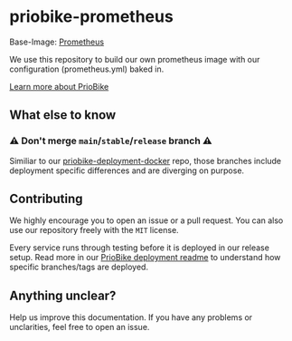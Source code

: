 # priobike-prometheus

Base-Image: [Prometheus](https://hub.docker.com/r/prom/prometheus)

We use this repository to build our own prometheus image with our configuration (prometheus.yml) baked in.

[Learn more about PrioBike](https://github.com/priobike)

## What else to know

### ⚠️ Don't merge `main`/`stable`/`release` branch ⚠️

Similiar to our [priobike-deployment-docker](https://github.com/priobike/priobike-deployment-docker) repo, those branches include deployment specific differences and are diverging on purpose.

## Contributing

We highly encourage you to open an issue or a pull request. You can also use our repository freely with the `MIT` license. 

Every service runs through testing before it is deployed in our release setup. Read more in our [PrioBike deployment readme](https://github.com/priobike/.github/blob/main/wiki/deployment.md) to understand how specific branches/tags are deployed.

## Anything unclear?

Help us improve this documentation. If you have any problems or unclarities, feel free to open an issue.
